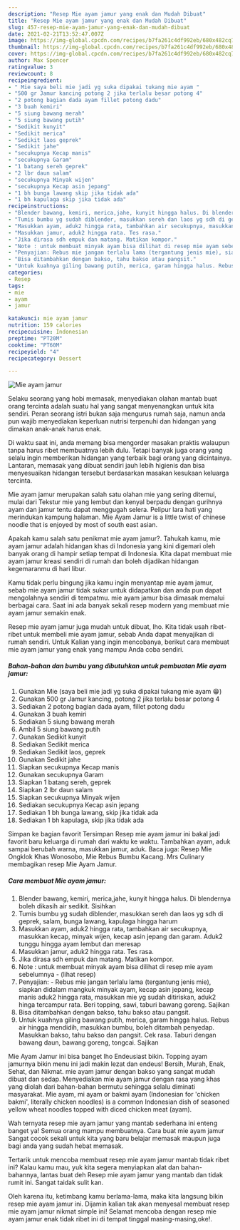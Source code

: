 ```yaml
---
description: "Resep Mie ayam jamur yang enak dan Mudah Dibuat"
title: "Resep Mie ayam jamur yang enak dan Mudah Dibuat"
slug: 457-resep-mie-ayam-jamur-yang-enak-dan-mudah-dibuat
date: 2021-02-21T13:52:47.007Z
image: https://img-global.cpcdn.com/recipes/b7fa261c4df992eb/680x482cq70/mie-ayam-jamur-foto-resep-utama.jpg
thumbnail: https://img-global.cpcdn.com/recipes/b7fa261c4df992eb/680x482cq70/mie-ayam-jamur-foto-resep-utama.jpg
cover: https://img-global.cpcdn.com/recipes/b7fa261c4df992eb/680x482cq70/mie-ayam-jamur-foto-resep-utama.jpg
author: Max Spencer
ratingvalue: 3
reviewcount: 8
recipeingredient:
- " Mie saya beli mie jadi yg suka dipakai tukang mie ayam "
- "500 gr Jamur kancing potong 2 jika terlalu besar potong 4"
- "2 potong bagian dada ayam fillet potong dadu"
- "3 buah kemiri"
- "5 siung bawang merah"
- "5 siung bawang putih"
- "Sedikit kunyit"
- "Sedikit merica"
- "Sedikit laos geprek"
- "Sedikit jahe"
- "secukupnya Kecap manis"
- "secukupnya Garam"
- "1 batang sereh geprek"
- "2 lbr daun salam"
- "secukupnya Minyak wijen"
- "secukupnya Kecap asin jepang"
- "1 bh bunga lawang skip jika tidak ada"
- "1 bh kapulaga skip jika tidak ada"
recipeinstructions:
- "Blender bawang, kemiri, merica,jahe, kunyit hingga halus. Di blendernya boleh dikasih air sedikit. Sisihkan"
- "Tumis bumbu yg sudah diblender, masukkan sereh dan laos yg sdh di geprek, salam, bunga lawang, kapulaga hingga harum"
- "Masukkan ayam, aduk2 hingga rata, tambahkan air secukupnya, masukkan kecap, minyak wijen, kecap asin jepang dan garam. Aduk2 tunggu hingga ayam lembut dan meresap"
- "Masukkan jamur, aduk2 hingga rata. Tes rasa."
- "Jika dirasa sdh empuk dan matang. Matikan kompor."
- "Note : untuk membuat minyak ayam bisa dilihat di resep mie ayam sebelumnya           (lihat resep)"
- "Penyajian: Rebus mie jangan terlalu lama (tergantung jenis mie), siapkan didalam mangkuk minyak ayam, kecap asin jepang, kecap manis aduk2 hingga rata, masukkan mie yg sudah ditiriskan, aduk2 hinga tercampur rata. Beri topping, sawi, taburi bawang goreng. Sajikan"
- "Bisa ditambahkan dengan bakso, tahu bakso atau pangsit."
- "Untuk kuahnya giling bawang putih, merica, garam hingga halus. Rebus air hingga mendidih, masukkan bumbu, boleh ditambah penyedap. Masukkan bakso, tahu bakso dan pangsit. Cek rasa. Taburi dengan bawang daun, bawang goreng, tongcai. Sajikan"
categories:
- Resep
tags:
- mie
- ayam
- jamur

katakunci: mie ayam jamur 
nutrition: 159 calories
recipecuisine: Indonesian
preptime: "PT20M"
cooktime: "PT60M"
recipeyield: "4"
recipecategory: Dessert

---
```



![Mie ayam jamur](https://img-global.cpcdn.com/recipes/b7fa261c4df992eb/680x482cq70/mie-ayam-jamur-foto-resep-utama.jpg)

Selaku seorang yang hobi memasak, menyediakan olahan mantab buat orang tercinta adalah suatu hal yang sangat menyenangkan untuk kita sendiri. Peran seorang istri bukan saja mengurus rumah saja, namun anda pun wajib menyediakan keperluan nutrisi terpenuhi dan hidangan yang dimakan anak-anak harus enak.

Di waktu  saat ini, anda memang bisa mengorder masakan praktis walaupun tanpa harus ribet membuatnya lebih dulu. Tetapi banyak juga orang yang selalu ingin memberikan hidangan yang terbaik bagi orang yang dicintainya. Lantaran, memasak yang dibuat sendiri jauh lebih higienis dan bisa menyesuaikan hidangan tersebut berdasarkan masakan kesukaan keluarga tercinta. 

Mie ayam jamur merupakan salah satu olahan mie yang sering ditemui, mulai dari Tekstur mie yang lembut dan kenyal berpadu dengan gurihnya ayam dan jamur tentu dapat menggugah selera. Pelipur lara hati yang merindukan kampung halaman. Mie Ayam Jamur is a little twist of chinese noodle that is enjoyed by most of south east asian.

Apakah kamu salah satu penikmat mie ayam jamur?. Tahukah kamu, mie ayam jamur adalah hidangan khas di Indonesia yang kini digemari oleh banyak orang di hampir setiap tempat di Indonesia. Kita dapat membuat mie ayam jamur kreasi sendiri di rumah dan boleh dijadikan hidangan kegemaranmu di hari libur.

Kamu tidak perlu bingung jika kamu ingin menyantap mie ayam jamur, sebab mie ayam jamur tidak sukar untuk didapatkan dan anda pun dapat mengolahnya sendiri di tempatmu. mie ayam jamur bisa dimasak memalui berbagai cara. Saat ini ada banyak sekali resep modern yang membuat mie ayam jamur semakin enak.

Resep mie ayam jamur juga mudah untuk dibuat, lho. Kita tidak usah ribet-ribet untuk membeli mie ayam jamur, sebab Anda dapat menyajikan di rumah sendiri. Untuk Kalian yang ingin mencobanya, berikut cara membuat mie ayam jamur yang enak yang mampu Anda coba sendiri.

<!--inarticleads1-->

##### Bahan-bahan dan bumbu yang dibutuhkan untuk pembuatan Mie ayam jamur:

1. Gunakan  Mie (saya beli mie jadi yg suka dipakai tukang mie ayam 😁)
1. Gunakan 500 gr Jamur kancing, potong 2 jika terlalu besar potong 4
1. Sediakan 2 potong bagian dada ayam, fillet potong dadu
1. Gunakan 3 buah kemiri
1. Sediakan 5 siung bawang merah
1. Ambil 5 siung bawang putih
1. Gunakan Sedikit kunyit
1. Sediakan Sedikit merica
1. Sediakan Sedikit laos, geprek
1. Gunakan Sedikit jahe
1. Siapkan secukupnya Kecap manis
1. Gunakan secukupnya Garam
1. Siapkan 1 batang sereh, geprek
1. Siapkan 2 lbr daun salam
1. Siapkan secukupnya Minyak wijen
1. Sediakan secukupnya Kecap asin jepang
1. Sediakan 1 bh bunga lawang, skip jika tidak ada
1. Sediakan 1 bh kapulaga, skip jika tidak ada


Simpan ke bagian favorit Tersimpan Resep mie ayam jamur ini bakal jadi favorit baru keluarga di rumah dari waktu ke waktu. Tambahkan ayam, aduk sampai berubah warna, masukkan jamur, aduk. Baca juga: Resep Mie Ongklok Khas Wonosobo, Mie Rebus Bumbu Kacang. Mrs Culinary membagikan resep Mie Ayam Jamur. 

<!--inarticleads2-->

##### Cara membuat Mie ayam jamur:

1. Blender bawang, kemiri, merica,jahe, kunyit hingga halus. Di blendernya boleh dikasih air sedikit. Sisihkan
1. Tumis bumbu yg sudah diblender, masukkan sereh dan laos yg sdh di geprek, salam, bunga lawang, kapulaga hingga harum
1. Masukkan ayam, aduk2 hingga rata, tambahkan air secukupnya, masukkan kecap, minyak wijen, kecap asin jepang dan garam. Aduk2 tunggu hingga ayam lembut dan meresap
1. Masukkan jamur, aduk2 hingga rata. Tes rasa.
1. Jika dirasa sdh empuk dan matang. Matikan kompor.
1. Note : untuk membuat minyak ayam bisa dilihat di resep mie ayam sebelumnya -           (lihat resep)
1. Penyajian: - Rebus mie jangan terlalu lama (tergantung jenis mie), siapkan didalam mangkuk minyak ayam, kecap asin jepang, kecap manis aduk2 hingga rata, masukkan mie yg sudah ditiriskan, aduk2 hinga tercampur rata. Beri topping, sawi, taburi bawang goreng. Sajikan
1. Bisa ditambahkan dengan bakso, tahu bakso atau pangsit.
1. Untuk kuahnya giling bawang putih, merica, garam hingga halus. Rebus air hingga mendidih, masukkan bumbu, boleh ditambah penyedap. Masukkan bakso, tahu bakso dan pangsit. Cek rasa. Taburi dengan bawang daun, bawang goreng, tongcai. Sajikan


Mie Ayam Jamur ini bisa banget lho Endeusiast bikin. Topping ayam jamurnya bikin menu ini jadi makin lezat dan endeus! Bersih, Murah, Enak, Sehat, dan Nikmat. mie ayam jamur dengan bakso yang sangat mudah dibuat dan sedap. Menyediakan mie ayam jamur dengan rasa yang khas yang diolah dari bahan-bahan bermutu sehingga selalu diminati masyarakat. Mie ayam, mi ayam or bakmi ayam (Indonesian for &#39;chicken bakmi&#39;, literally chicken noodles) is a common Indonesian dish of seasoned yellow wheat noodles topped with diced chicken meat (ayam). 

Wah ternyata resep mie ayam jamur yang mantab sederhana ini enteng banget ya! Semua orang mampu membuatnya. Cara buat mie ayam jamur Sangat cocok sekali untuk kita yang baru belajar memasak maupun juga bagi anda yang sudah hebat memasak.

Tertarik untuk mencoba membuat resep mie ayam jamur mantab tidak ribet ini? Kalau kamu mau, yuk kita segera menyiapkan alat dan bahan-bahannya, lantas buat deh Resep mie ayam jamur yang mantab dan tidak rumit ini. Sangat taidak sulit kan. 

Oleh karena itu, ketimbang kamu berlama-lama, maka kita langsung bikin resep mie ayam jamur ini. Dijamin kalian tak akan menyesal membuat resep mie ayam jamur nikmat simple ini! Selamat mencoba dengan resep mie ayam jamur enak tidak ribet ini di tempat tinggal masing-masing,oke!.


